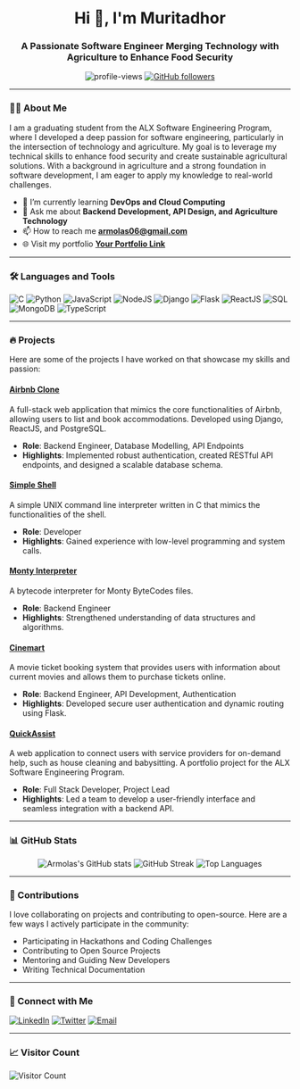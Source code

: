 <h1 align="center">Hi 👋, I'm Muritadhor</h1>
<h3 align="center">A Passionate Software Engineer Merging Technology with Agriculture to Enhance Food Security</h3>

<p align="center">
  <img src="https://komarev.com/ghpvc/?username=Armolas&label=Profile%20views&color=0e75b6&style=flat" alt="profile-views" />
  <a href="https://github.com/Armolas?tab=followers"><img src="https://img.shields.io/github/followers/Armolas?label=Followers&style=social" alt="GitHub followers"></a>
</p>

---

### 👩‍💻 About Me

I am a graduating student from the ALX Software Engineering Program, where I developed a deep passion for software engineering, particularly in the intersection of technology and agriculture. My goal is to leverage my technical skills to enhance food security and create sustainable agricultural solutions. With a background in agriculture and a strong foundation in software development, I am eager to apply my knowledge to real-world challenges.

- 🌱 I’m currently learning **DevOps and Cloud Computing**
- 💬 Ask me about **Backend Development, API Design, and Agriculture Technology**
- 📫 How to reach me **[armolas06@gmail.com](mailto:armolas06@gmail.com)**
- 🌐 Visit my portfolio **[Your Portfolio Link](https://your-portfolio.com)**

---

### 🛠️ Languages and Tools

<p align="left">
  <img src="https://img.shields.io/badge/C-00599C?style=for-the-badge&logo=c&logoColor=white" alt="C" />
  <img src="https://img.shields.io/badge/Python-3776AB?style=for-the-badge&logo=python&logoColor=white" alt="Python" />
  <img src="https://img.shields.io/badge/JavaScript-F7DF1E?style=for-the-badge&logo=javascript&logoColor=black" alt="JavaScript" />
  <img src="https://img.shields.io/badge/Node.js-339933?style=for-the-badge&logo=nodedotjs&logoColor=white" alt="NodeJS" />
  <img src="https://img.shields.io/badge/Django-092E20?style=for-the-badge&logo=django&logoColor=white" alt="Django" />
  <img src="https://img.shields.io/badge/Flask-000000?style=for-the-badge&logo=flask&logoColor=white" alt="Flask" />
  <img src="https://img.shields.io/badge/React-61DAFB?style=for-the-badge&logo=react&logoColor=black" alt="ReactJS" />
  <img src="https://img.shields.io/badge/SQL-4479A1?style=for-the-badge&logo=postgresql&logoColor=white" alt="SQL" />
  <img src="https://img.shields.io/badge/MongoDB-47A248?style=for-the-badge&logo=mongodb&logoColor=white" alt="MongoDB" />
  <img src="https://img.shields.io/badge/TypeScript-3178C6?style=for-the-badge&logo=typescript&logoColor=white" alt="TypeScript" />
</p>

---

### 🔥 Projects

Here are some of the projects I have worked on that showcase my skills and passion:

#### [Airbnb Clone](https://github.com/Armolas/Airbnb-Clone)
A full-stack web application that mimics the core functionalities of Airbnb, allowing users to list and book accommodations. Developed using Django, ReactJS, and PostgreSQL.

- **Role**: Backend Engineer, Database Modelling, API Endpoints
- **Highlights**: Implemented robust authentication, created RESTful API endpoints, and designed a scalable database schema.

#### [Simple Shell](https://github.com/Armolas/Simple-Shell)
A simple UNIX command line interpreter written in C that mimics the functionalities of the shell.

- **Role**: Developer
- **Highlights**: Gained experience with low-level programming and system calls.

#### [Monty Interpreter](https://github.com/Armolas/Monty-Interpreter)
A bytecode interpreter for Monty ByteCodes files.

- **Role**: Backend Engineer
- **Highlights**: Strengthened understanding of data structures and algorithms.

#### [Cinemart](https://github.com/Armolas/Cinemart)
A movie ticket booking system that provides users with information about current movies and allows them to purchase tickets online.

- **Role**: Backend Engineer, API Development, Authentication
- **Highlights**: Developed secure user authentication and dynamic routing using Flask.

#### [QuickAssist](https://github.com/Armolas/QuickAssist)
A web application to connect users with service providers for on-demand help, such as house cleaning and babysitting. A portfolio project for the ALX Software Engineering Program.

- **Role**: Full Stack Developer, Project Lead
- **Highlights**: Led a team to develop a user-friendly interface and seamless integration with a backend API.

---

### 📊 GitHub Stats

<p align="center">
  <img src="https://github-readme-stats.vercel.app/api?username=Armolas&show_icons=true&theme=dark&locale=en" alt="Armolas's GitHub stats" />
  <img src="https://github-readme-streak-stats.herokuapp.com/?user=Armolas&theme=dark" alt="GitHub Streak" />
  <img src="https://github-readme-stats.vercel.app/api/top-langs?username=Armolas&show_icons=true&locale=en&layout=compact&theme=dark" alt="Top Languages" />
</p>

---

### 🌟 Contributions

I love collaborating on projects and contributing to open-source. Here are a few ways I actively participate in the community:

- Participating in Hackathons and Coding Challenges
- Contributing to Open Source Projects
- Mentoring and Guiding New Developers
- Writing Technical Documentation

---

### 🤝 Connect with Me

<p align="left">
  <a href="https://linkedin.com/in/Arowolo-Muritadhor" target="_blank"><img src="https://img.shields.io/badge/LinkedIn-0077B5?style=for-the-badge&logo=linkedin&logoColor=white" alt="LinkedIn"/></a>
  <a href="https://twitter.com/YourProfile" target="_blank"><img src="https://img.shields.io/badge/Twitter-1DA1F2?style=for-the-badge&logo=twitter&logoColor=white" alt="Twitter"/></a>
  <a href="mailto:armolas06@gmail.com"><img src="https://img.shields.io/badge/Email-D14836?style=for-the-badge&logo=gmail&logoColor=white" alt="Email"/></a>
</p>

---

### 📈 Visitor Count

![Visitor Count](https://profile-counter.glitch.me/{Armolas}/count.svg)

